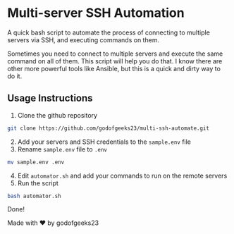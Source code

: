 # Multi-server SSH Automation

A quick bash script to automate the process of connecting to multiple servers via SSH, and executing commands on them.

Sometimes you need to connect to multiple servers and execute the same command on all of them. This script will help you do that.
I know there are other more powerful tools like Ansible, but this is a quick and dirty way to do it.

## Usage Instructions

1. Clone the github repository

```bash
git clone https://github.com/godofgeeks23/multi-ssh-automate.git
```

2. Add your servers and SSH credentials to the `sample.env` file
3. Rename `sample.env` file to `.env`

```bash
mv sample.env .env
```

4. Edit `automator.sh` and add your commands to run on the remote servers
5. Run the script

```bash
bash automator.sh
```

Done!

Made with ❤️ by godofgeeks23
